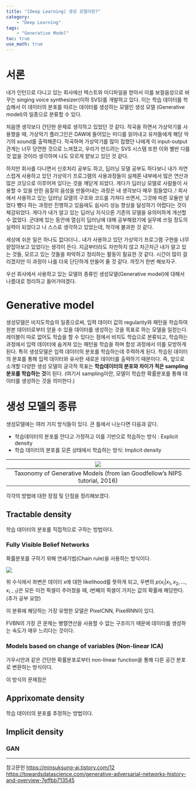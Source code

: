 ```yaml
---
title: "[Deep Learning] 생성 모델이란?"
category:
    - "Deep Learning"
tags:
    - "Generative Model"
toc: true
use_math: true
---
```


# 서론
내가 인턴으로 다니고 있는 회사에선 텍스트와 미디파일을 받아서 이를 보컬음성으로 바꾸는 singing voice synthesizer(이하 SVS)를 개발하고 있다. 이는 학습 데이터를 학습해서 이 데이터의 분포를 따르는 데이터를 생성하는 모델인 생성 모델 (Generative model)의 일종으로 분류할 수 있다. 

처음엔 생각보다 간단한 문제로 생각하고 있었던 것 같다. 작곡을 하면서 가상악기를 사용했을 때, 가상악기 플러그인은 DAW에 들어있는 미디를 읽어내고 유저들에게 해당 악기의 sound를 출력해준다. 작곡하며 가상악기를 많이 접했던 나에게 이 input-output 관계는 너무 당연한 것으로 느껴졌고, 우리가 만드려는 SVS 시스템 또한 이와 별반 다를 것 없을 것이라 생각하며 나도 모르게 얕보고 있던 것 같다.

하지만 회사를 다니면서 신호처리 공부도 하고, 딥러닝 모델 공부도 하다보니 내가 자연스럽게 사용하고 있던 가상악기 프로그램의 사용과정들이 실제론 내부에서 많은 연산과 많은 코딩으로 이루어져 있다는 것을 깨닫게 되었다. 게다가 딥러닝 모델로 사람들이 사용할 수 있을 만한 음질의 음성을 만들어내는 과정은 내 생각보다 매우 힘들었다..! 회사에서 사용하고 있는 딥러닝 모델의 구조와 코드를 가져다 쓰면서, 그것에 따른 모듈만 넣었다 뺐다 하는 과정만 진행하고 있음에도 쉽사리 성능 향상을 달성하기 어렵다는 것이 체감되었다. 게다가 내가 알고 있는 딥러닝 지식으론 기존의 모델을 유의미하게 개선할 수 없었다. 군대에 있는 동안에 열심히 딥러닝에 대해 공부해왔기에 실무에 쓰일 정도의 실력이 되었다고 나 스스로 생각하고 있었는데, 착각에 불과한 것 같다.

세상에 쉬운 일은 하나도 없다더니.. 내가 사용하고 있던 가상악기 프로그램 구현을 너무 얕잡아보고 있었다는 생각이 든다. 지금부터라도 자만하지 않고 차근차근 내가 알고 있는 것들, 모르고 있는 것들을 파악하고 정리하는 활동이 필요한 것 같다. 시간이 많이 걸리겠지만 이 과정이 나를 더욱 단단하게 만들어 줄 것 같다. 까짓거 한번 해보자구.

우선 회사에서 사용하고 있는 모델의 종류인 생성모델(Generative model)에 대해서 나름대로 정리하고 들어가야겠다.



# Generative model
생성모델은 비지도학습의 일종으로써, 입력 데이터 값의 regularity와 패턴을 학습하여 원본 데이터로부터 얻을 수 있을 데이터를 생성하는 것을 목표로 하는 모델을 일컫는다. 레이블이 따로 없어도 학습을 할 수 있다는 점에서 비지도 학습으로 분류되고, 학습하는 과정에서 입력 데이터에 숨겨져 있는 패턴을 학습을 하며 합성 과정에서 이를 모방하게 된다. 특히 생성모델은 입력 데이터의 분포를 학습하는데 주력하게 된다. 학습된 데이터의 분포를 통해 입력 데이터와 유사한 새로운 데이터를 출력하기 때문이다. 즉, 앞으로 소개할 다양한 생성 모델의 궁극적 목표는 **학습데이터의 분포와 차이가 적은 sampling 분포를 학습하는 것**이 된다. (여기서 sampling이란, 모델이 학습한 확률분포를 통해 데이터를 생성하는 것을 의미한다.)



# 생성 모델의 종류
생성모델에는 여러 가지 방식들이 있다. 큰 틀에서 나눈다면 다음과 같다.
  * 학습데이터의 분포를 안다고 가정하고 이를 기반으로 학습하는 방식 : Explicit density
  * 학습 데이터의 분포를 모른 상태에서 학습하는 방식: Implicit density

|![](https://miro.medium.com/max/958/1*otb47mG5KQWNh91prmyxzg.png)|
|:---:|
|Taxonomy of Generative Models (from Ian Goodfellow’s NIPS tutorial, 2016)|

각각의 방법에 대한 장점 및 단점을 정리해보겠다.

## Tractable density
학습 데이터의 분포를 직접적으로 구하는 방법이다. 
### Fully Visible Belief Networks
확률분포를 구하기 위해 연쇄기법(Chain rule)을 사용하는 방식이다. 

![](https://miro.medium.com/max/1024/1*EEOWOQSAOams58A4gMfjkQ.png)

위 수식에서 좌변은 데이터 x에 대한 likelihood를 뜻하게 되고, 우변의 $p(x_i|x_1, x_2, ... , x_{i-1})$은 모든 이전 픽셀이 주어졌을 때, i번째의 픽셀이 가지는 값의 확률에 해당한다.(추가 공부 요망)

이 분류에 해당하는 가장 유명한 모델은 PixelCNN, PixelRNN이 있다.

FVBN의 가장 큰 문제는 병렬연산을 사용할 수 없는 구조이기 때문에 데이터를 생성하는 속도가 매우 느리다는 것이다.  

### Models based on change of variables (Non-linear ICA)
가우시안과 같은 간단한 확률분포로부터 non-linear function을 통해 다른 공간 분포로 변환하는 방식이다. 

이 방식의 문제점은 

## Apprixomate density
학습 데이터의 분포를 추정하는 방법이다.

### 
## Implicit density
### GAN

---------

참고문헌
https://minsuksung-ai.tistory.com/12
https://towardsdatascience.com/generative-adversarial-networks-history-and-overview-7effbb713545

